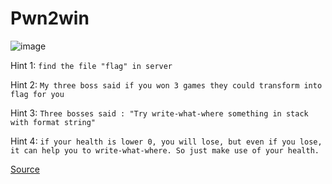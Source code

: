 # Pwn2win

![image](https://user-images.githubusercontent.com/61876488/139026310-785c6cef-0ce8-4e9b-b153-d7d257a0dbf6.png)

Hint 1: `find the file "flag" in server`

Hint 2:  `My three boss said if you won 3 games they could transform into flag for you`

Hint 3: `Three bosses said : "Try write-what-where something in stack with format string"`

Hint 4: `if your health is lower 0, you will lose, but even if you lose, it can help you to write-what-where. So just make use of your health.`

[Source](https://github.com/FPTU-Ethical-Hackers-Club/ASCIS/blob/main/2021/pwn/pwn2win/kimetsu_no_yaiba)
